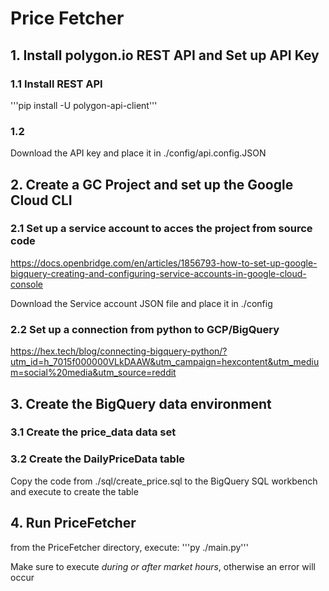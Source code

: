 # Price Fetcher

## 1. Install polygon.io REST API and Set up API Key

### 1.1 Install REST API

'''pip install -U polygon-api-client'''

### 1.2

Download the API key and place it in ./config/api.config.JSON

## 2. Create a GC Project and set up the Google Cloud CLI

### 2.1 Set up a service account to acces the project from source code
https://docs.openbridge.com/en/articles/1856793-how-to-set-up-google-bigquery-creating-and-configuring-service-accounts-in-google-cloud-console

Download the Service account JSON file and place it in ./config

### 2.2 Set up a connection from python to GCP/BigQuery
https://hex.tech/blog/connecting-bigquery-python/?utm_id=h_7015f000000VLkDAAW&utm_campaign=hexcontent&utm_medium=social%20media&utm_source=reddit

## 3. Create the BigQuery data environment

### 3.1 Create the price_data data set

### 3.2 Create the DailyPriceData table

Copy the code from ./sql/create_price.sql to the BigQuery SQL workbench and execute to create the table

## 4. Run PriceFetcher

from the PriceFetcher directory, execute:
'''py ./main.py'''

Make sure to execute *during or after market hours*, otherwise an error will occur